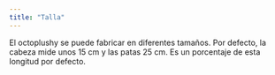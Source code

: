 ```yaml
---
title: "Talla"
---
```


El octoplushy se puede fabricar en diferentes tamaños. Por defecto, la cabeza mide unos 15 cm y las patas 25 cm. Es un porcentaje de esta longitud por defecto.




